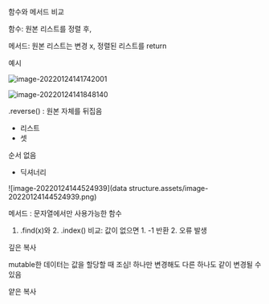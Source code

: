 함수와 메서드 비교

함수: 원본 리스트를 정렬 후, 

메서드: 원본 리스트는 변경 x, 정렬된 리스트를 return

예시

![image-20220124141742001](C:\Users\Geunhye\AppData\Roaming\Typora\typora-user-images\image-20220124141742001.png)



![image-20220124141848140](C:\Users\Geunhye\AppData\Roaming\Typora\typora-user-images\image-20220124141848140.png)



.reverse() : 원본 자체를 뒤집음



* 리스트
* 셋

순서 없음

* 딕셔너리



![image-20220124144524939](data structure.assets/image-20220124144524939.png)





메서드 : 문자열에서만 사용가능한 함수

1. .find(x)와 2. .index() 비교: 값이 없으면 1. -1 반환 2. 오류 발생



깊은 복사

mutable한 데이터는 값을 할당할 때 조심! 하나만 변경해도 다른 하나도 같이 변경될 수 있음



얕은 복사
